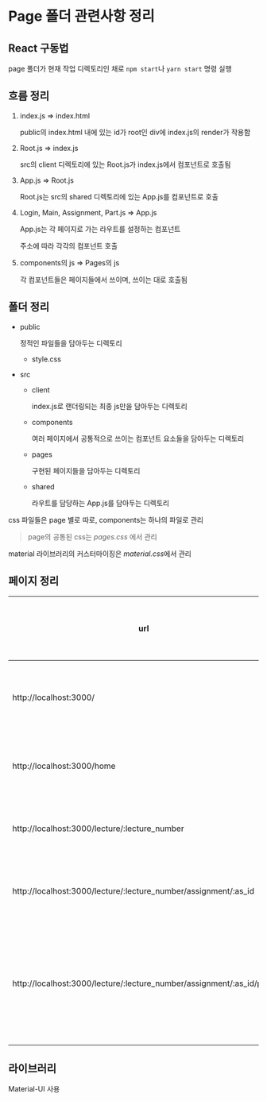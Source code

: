 # Page 폴더 관련사항 정리

## React 구동법

page 폴더가 현재 작업 디렉토리인 채로 `npm start`나 `yarn start` 명령 실행



## 흐름 정리

1. index.js => index.html

   public의 index.html 내에 있는 id가 root인 div에 index.js의 render가 작용함

2. Root.js => index.js

   src의 client 디렉토리에 있는 Root.js가 index.js에서 컴포넌트로 호출됨

3. App.js => Root.js

   Root.js는 src의 shared 디렉토리에 있는 App.js를 컴포넌트로 호출

4. Login, Main, Assignment, Part.js => App.js

   App.js는 각 페이지로 가는 라우트를 설정하는 컴포넌트

   주소에 따라 각각의 컴포넌트 호출

5. components의 js => Pages의 js

   각 컴포넌트들은 페이지들에서 쓰이며, 쓰이는 대로 호출됨



## 폴더 정리

* public

  정적인 파일들을 담아두는 디렉토리

  * style.css

* src

  * client

    index.js로 랜더링되는 최종 js만을 담아두는 디렉토리

  * components

    여러 페이지에서 공통적으로 쓰이는 컴포넌트 요소들을 담아두는 디렉토리

  * pages

    구현된 페이지들을 담아두는 디렉토리

  * shared

    라우트를 담당하는 App.js를 담아두는 디렉토리

  

css 파일들은 page 별로 따로, components는 하나의 파일로 관리

> page의 공통된 css는 *pages.css* 에서 관리

material 라이브러리의 커스터마이징은 *material.css*에서 관리



## 페이지 정리

| url                                                          | 페이지 유형 | 비고           |
| ------------------------------------------------------------ | ----------- | -------------- |
| http://localhost:3000/                                       | 로그인      | 변경될 수 있음 |
| http://localhost:3000/home                                   | 메인 페이지 |                |
| http://localhost:3000/lecture/:lecture_number                | 과목 페이지 |                |
| http://localhost:3000/lecture/:lecture_number/assignment/:as_id | 과제 페이지 |                |
| http://localhost:3000/lecture/:lecture_number/assignment/:as_id/pt_id | 과제의 세부 파트 페이지 |                |





## 라이브러리

Material-UI 사용


